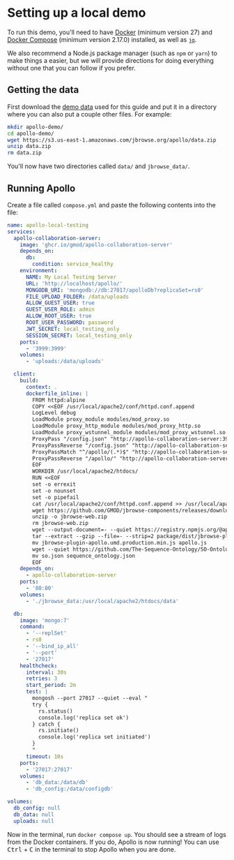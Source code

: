 # Setting up a local demo

To run this demo, you'll need to have
[Docker](//docs.docker.com/engine/install/) (minimum version 27) and
[Docker Compose](//docs.docker.com/compose/install/) (minimum version 2.17.0)
installed, as well as [`jq`](https://jqlang.github.io/jq/).

We also recommend a Node.js package manager (such as `npm` or `yarn`) to make
things a easier, but we will provide directions for doing everything without one
that you can follow if you prefer.

## Getting the data

First download the
[demo data](//s3.us-east-1.amazonaws.com/jbrowse.org/apollo/data.zip) used for
this guide and put it in a directory where you can also put a couple other
files. For example:

```sh
mkdir apollo-demo/
cd apollo-demo/
wget https://s3.us-east-1.amazonaws.com/jbrowse.org/apollo/data.zip
unzip data.zip
rm data.zip
```

You'll now have two directories called `data/` and `jbrowse_data/`.

## Running Apollo

Create a file called `compose.yml` and paste the following contents into the
file:

```yml title="compose.yml"
name: apollo-local-testing
services:
  apollo-collaboration-server:
    image: 'ghcr.io/gmod/apollo-collaboration-server'
    depends_on:
      db:
        condition: service_healthy
    environment:
      NAME: My Local Testing Server
      URL: 'http://localhost/apollo/'
      MONGODB_URI: 'mongodb://db:27017/apolloDb?replicaSet=rs0'
      FILE_UPLOAD_FOLDER: /data/uploads
      ALLOW_GUEST_USER: true
      GUEST_USER_ROLE: admin
      ALLOW_ROOT_USER: true
      ROOT_USER_PASSWORD: password
      JWT_SECRET: local_testing_only
      SESSION_SECRET: local_testing_only
    ports:
      - '3999:3999'
    volumes:
      - 'uploads:/data/uploads'

  client:
    build:
      context: .
      dockerfile_inline: |
        FROM httpd:alpine
        COPY <<EOF /usr/local/apache2/conf/httpd.conf.append
        LogLevel debug
        LoadModule proxy_module modules/mod_proxy.so
        LoadModule proxy_http_module modules/mod_proxy_http.so
        LoadModule proxy_wstunnel_module modules/mod_proxy_wstunnel.so
        ProxyPass "/config.json" "http://apollo-collaboration-server:3999/jbrowse/config.json"
        ProxyPassReverse "/config.json" "http://apollo-collaboration-server:3999/jbrowse/config.json"
        ProxyPassMatch "^/apollo/(.*)$" "http://apollo-collaboration-server:3999/\$1" upgrade=websocket connectiontimeout=3600 timeout=3600
        ProxyPassReverse "/apollo/" "http://apollo-collaboration-server:3999/"
        EOF
        WORKDIR /usr/local/apache2/htdocs/
        RUN <<EOF
        set -o errexit
        set -o nounset
        set -o pipefail
        cat /usr/local/apache2/conf/httpd.conf.append >> /usr/local/apache2/conf/httpd.conf
        wget https://github.com/GMOD/jbrowse-components/releases/download/v2.18.0/jbrowse-web-v2.18.0.zip --output-document=jbrowse-web.zip
        unzip -o jbrowse-web.zip
        rm jbrowse-web.zip
        wget --output-document=- --quiet https://registry.npmjs.org/@apollo-annotation/jbrowse-plugin-apollo/-/jbrowse-plugin-apollo-0.3.4.tgz | \
        tar --extract --gzip --file=- --strip=2 package/dist/jbrowse-plugin-apollo.umd.production.min.js
        mv jbrowse-plugin-apollo.umd.production.min.js apollo.js
        wget --quiet https://github.com/The-Sequence-Ontology/SO-Ontologies/raw/refs/heads/master/Ontology_Files/so.json
        mv so.json sequence_ontology.json
        EOF
    depends_on:
      - apollo-collaboration-server
    ports:
      - '80:80'
    volumes:
      - './jbrowse_data:/usr/local/apache2/htdocs/data'

  db:
    image: 'mongo:7'
    command:
      - '--replSet'
      - rs0
      - '--bind_ip_all'
      - '--port'
      - '27017'
    healthcheck:
      interval: 30s
      retries: 3
      start_period: 2m
      test: |
        mongosh --port 27017 --quiet --eval "
        try {
          rs.status()
          console.log('replica set ok')
        } catch {
          rs.initiate()
          console.log('replica set initiated')
        }
        "
      timeout: 10s
    ports:
      - '27017:27017'
    volumes:
      - 'db_data:/data/db'
      - 'db_config:/data/configdb'

volumes:
  db_config: null
  db_data: null
  uploads: null
```

Now in the terminal, run `docker compose up`. You should see a stream of logs
from the Docker containers. If you do, Apollo is now running! You can use
<kbd>Ctrl</kbd> + <kbd>C</kbd> in the terminal to stop Apollo when you are done.
